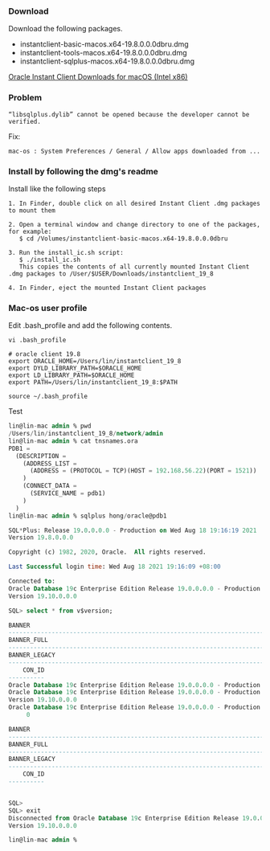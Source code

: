 


### Download

Download the following packages.

- instantclient-basic-macos.x64-19.8.0.0.0dbru.dmg
- instantclient-tools-macos.x64-19.8.0.0.0dbru.dmg
- instantclient-sqlplus-macos.x64-19.8.0.0.0dbru.dmg

[Oracle Instant Client Downloads for macOS (Intel x86)](https://www.oracle.com/database/technologies/instant-client/macos-intel-x86-downloads.html)

### Problem

```
“libsqlplus.dylib” cannot be opened because the developer cannot be verified.
```
Fix:
```
mac-os : System Preferences / General / Allow apps downloaded from ...
```
### Install by following the dmg's readme

Install like the following steps
```
1. In Finder, double click on all desired Instant Client .dmg packages to mount them

2. Open a terminal window and change directory to one of the packages, for example:
   $ cd /Volumes/instantclient-basic-macos.x64-19.8.0.0.0dbru

3. Run the install_ic.sh script:
   $ ./install_ic.sh
   This copies the contents of all currently mounted Instant Client .dmg packages to /User/$USER/Downloads/instantclient_19_8

4. In Finder, eject the mounted Instant Client packages
```

### Mac-os user profile

Edit .bash_profile and add the following contents.
```shell
vi .bash_profile

# oracle client 19.8
export ORACLE_HOME=/Users/lin/instantclient_19_8
export DYLD_LIBRARY_PATH=$ORACLE_HOME
export LD_LIBRARY_PATH=$ORACLE_HOME
export PATH=/Users/lin/instantclient_19_8:$PATH

source ~/.bash_profile
```

Test
```sql
lin@lin-mac admin % pwd
/Users/lin/instantclient_19_8/network/admin
lin@lin-mac admin % cat tnsnames.ora
PDB1 =
  (DESCRIPTION =
    (ADDRESS_LIST =
      (ADDRESS = (PROTOCOL = TCP)(HOST = 192.168.56.22)(PORT = 1521))
    )
    (CONNECT_DATA =
      (SERVICE_NAME = pdb1)
    )
  )
lin@lin-mac admin % sqlplus hong/oracle@pdb1

SQL*Plus: Release 19.0.0.0.0 - Production on Wed Aug 18 19:16:19 2021
Version 19.8.0.0.0

Copyright (c) 1982, 2020, Oracle.  All rights reserved.

Last Successful login time: Wed Aug 18 2021 19:16:09 +08:00

Connected to:
Oracle Database 19c Enterprise Edition Release 19.0.0.0.0 - Production
Version 19.10.0.0.0

SQL> select * from v$version;

BANNER
--------------------------------------------------------------------------------
BANNER_FULL
--------------------------------------------------------------------------------
BANNER_LEGACY
--------------------------------------------------------------------------------
    CON_ID
----------
Oracle Database 19c Enterprise Edition Release 19.0.0.0.0 - Production
Oracle Database 19c Enterprise Edition Release 19.0.0.0.0 - Production
Version 19.10.0.0.0
Oracle Database 19c Enterprise Edition Release 19.0.0.0.0 - Production
	 0

BANNER
--------------------------------------------------------------------------------
BANNER_FULL
--------------------------------------------------------------------------------
BANNER_LEGACY
--------------------------------------------------------------------------------
    CON_ID
----------


SQL>
SQL> exit
Disconnected from Oracle Database 19c Enterprise Edition Release 19.0.0.0.0 - Production
Version 19.10.0.0.0

lin@lin-mac admin %
```

